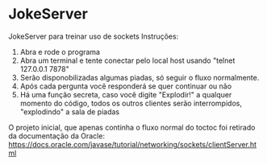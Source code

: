# JokeServer
JokeServer para treinar uso de sockets
Instruções: 
1. Abra e rode o programa
2. Abra um terminal e tente conectar pelo local host usando "telnet 127.0.0.1 7878"
3. Serão disponobilizadas algumas piadas, só seguir o fluxo normalmente.
4. Após cada pergunta você responderá se quer continuar ou não
5. Há uma função secreta, caso você digite "Explodir!" a qualquer momento do código, todos os outros clientes serão interrompidos, "explodindo" a sala de piadas

O projeto inicial, que apenas continha o fluxo normal do toctoc foi retirado da documentação da Oracle:
https://docs.oracle.com/javase/tutorial/networking/sockets/clientServer.html
